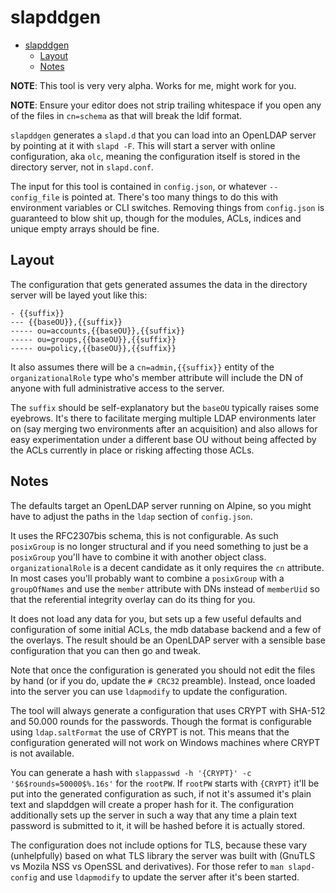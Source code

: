 # slapddgen

* [slapddgen](#slapddgen)
    * [Layout](#layout)
    * [Notes](#notes)

**NOTE**: This tool is very very alpha. Works for me, might work for you.

**NOTE**: Ensure your editor does not strip trailing whitespace if you
open any of the files in `cn=schema` as that will break the ldif format.

`slapddgen` generates a `slapd.d` that you can load into an OpenLDAP
server by pointing at it with `slapd -F`. This will start a server
with online configuration, aka `olc`, meaning the configuration
itself is stored in the directory server, not in `slapd.conf`.

The input for this tool is contained in `config.json`, or whatever
`--config_file` is pointed at. There's too many things to do this
with environment variables or CLI switches. Removing things from
`config.json` is guaranteed to blow shit up, though for the modules,
ACLs, indices and unique empty arrays should be fine.

## Layout

The configuration that gets generated assumes the data in the
directory server will be layed yout like this:

```text
- {{suffix}}
--- {{baseOU}},{{suffix}}
----- ou=accounts,{{baseOU}},{{suffix}}
----- ou=groups,{{baseOU}},{{suffix}}
----- ou=policy,{{baseOU}},{{suffix}}
```

It also assumes there will be a `cn=admin,{{suffix}}` entity of
the `organizationalRole` type who's member attribute will include
the DN of anyone with full administrative access to the server.

The `suffix` should be self-explanatory but the `baseOU` typically
raises some eyebrows. It's there to facilitate merging multiple
LDAP environments later on (say merging two environments after
an acquisition) and also allows for easy experimentation under a
different base OU without being affected by the ACLs currently
in place or risking affecting those ACLs.

## Notes

The defaults target an OpenLDAP server running on Alpine, so you might
have to adjust the paths in the `ldap` section of `config.json`.

It uses the RFC2307bis schema, this is not configurable.
As such `posixGroup` is no longer structural and if you need something
to just be a `posixGroup` you'll have to combine it with another
object class. `organizationalRole` is a decent candidate as it only
requires the `cn` attribute. In most cases you'll probably want to
combine a `posixGroup` with a `groupOfNames` and use the `member`
attribute with DNs instead of `memberUid` so that the referential
integrity overlay can do its thing for you.

It does not load any data for you, but sets up a few useful defaults
and configuration of some initial ACLs, the mdb database backend and
a few of the overlays. The result should be an OpenLDAP server with
a sensible base configuration that you can then go and tweak.

Note that once the configuration is generated you should not edit
the files by hand (or if you do, update the `# CRC32` preamble).
Instead, once loaded into the server you can use `ldapmodify` to
update the configuration.

The tool will always generate a configuration that uses CRYPT
with SHA-512 and 50.000 rounds for the passwords. Though
the format is configurable using `ldap.saltFormat` the use of
CRYPT is not. This means that the configuration generated will
not work on Windows machines where CRYPT is not available.

You can generate a hash with `slappasswd -h '{CRYPT}' -c '$6$rounds=50000$%.16s'`
for the `rootPW`. If `rootPW` starts with `{CRYPT}` it'll be put
into the generated configuration as such, if not it's assumed it's
plain text and slapddgen will create a proper hash for it. The
configuration additionally sets up the server in such a way that
any time a plain text password is submitted to it, it will be hashed
before it is actually stored.

The configuration does not include options for TLS, because
these vary (unhelpfully) based on what TLS library the server was
built with (GnuTLS vs Mozila NSS vs OpenSSL and derivatives). For
those refer to `man slapd-config` and use `ldapmodify` to update
the server after it's been started.
